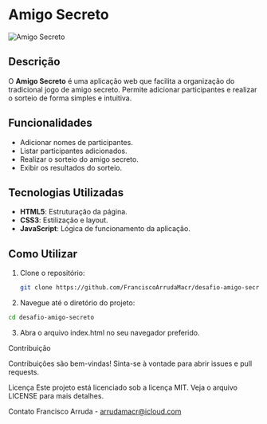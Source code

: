 # Amigo Secreto

![Amigo Secreto](assets/amigo-secreto.png)

## Descrição

O **Amigo Secreto** é uma aplicação web que facilita a organização do tradicional jogo de amigo secreto. Permite adicionar participantes e realizar o sorteio de forma simples e intuitiva.

## Funcionalidades

- Adicionar nomes de participantes.
- Listar participantes adicionados.
- Realizar o sorteio do amigo secreto.
- Exibir os resultados do sorteio.

## Tecnologias Utilizadas

- **HTML5**: Estruturação da página.
- **CSS3**: Estilização e layout.
- **JavaScript**: Lógica de funcionamento da aplicação.

## Como Utilizar

1. Clone o repositório:
   ```bash
   git clone https://github.com/FranciscoArrudaMacr/desafio-amigo-secreto.git

2. Navegue até o diretório do projeto:
```bash
cd desafio-amigo-secreto
```
3. Abra o arquivo index.html no seu navegador preferido.


Contribuição

Contribuições são bem-vindas! Sinta-se à vontade para abrir issues e pull requests.


Licença
Este projeto está licenciado sob a licença MIT. Veja o arquivo LICENSE para mais detalhes.


Contato
Francisco Arruda - arrudamacr@icloud.com
